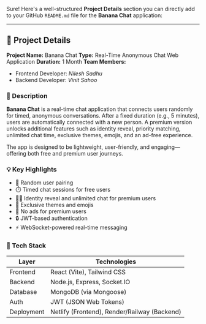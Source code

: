 Sure! Here's a well-structured **Project Details** section you can directly add to your GitHub `README.md` file for the **Banana Chat** application:

---

## 📄 Project Details

**Project Name:** Banana Chat
**Type:** Real-Time Anonymous Chat Web Application
**Duration:** 1 Month
**Team Members:**

* Frontend Developer: *Nilesh Sadhu*
* Backend Developer: *Vinit Sahoo*

### 📝 Description

**Banana Chat** is a real-time chat application that connects users randomly for timed, anonymous conversations. After a fixed duration (e.g., 5 minutes), users are automatically connected with a new person. A premium version unlocks additional features such as identity reveal, priority matching, unlimited chat time, exclusive themes, emojis, and an ad-free experience.

The app is designed to be lightweight, user-friendly, and engaging—offering both free and premium user journeys.

### 💡 Key Highlights

* 🔄 Random user pairing
* ⏱️ Timed chat sessions for free users
* 🧑‍💼 Identity reveal and unlimited chat for premium users
* 🎨 Exclusive themes and emojis
* 🚫 No ads for premium users
* 🔒 JWT-based authentication
* ⚡ WebSocket-powered real-time messaging

### 🔧 Tech Stack

| Layer      | Technologies                                 |
| ---------- | -------------------------------------------- |
| Frontend   | React (Vite), Tailwind CSS                   |
| Backend    | Node.js, Express, Socket.IO                  |
| Database   | MongoDB (via Mongoose)                       |
| Auth       | JWT (JSON Web Tokens)                        |
| Deployment | Netlify (Frontend), Render/Railway (Backend) |
